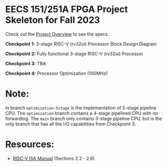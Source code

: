 # EECS 151/251A FPGA Project Skeleton for Fall 2023
Check out the [Project Overview](./spec/overview.md) to see the specs.

**Checkpoint 1:** 3-stage RISC-V (rv32ui) Processor Block Design Diagram

**Checkpoint 2:** Fully functional 3-stage RISC-V (rv32ui) Processor

**Checkpoint 3:** TBA

**Checkpoint 4:** Processor Optimization (100MHz)

# Note:
In branch `optimization-5stage` is the implementation of 5-stage pipeline CPU. The `optimization` branch contains a 4-stage pipelined CPU with no forwarding. The `main` branch only contains 3-stage pipeline CPU, but is the only branch that has all the I/O capabilities from Checkpoint 3.

# Resources:
- [RISC-V ISA Manual](https://riscv.org/wp-content/uploads/2017/05/riscv-spec-v2.2.pdf) (Sections 2.2 - 2.6)
